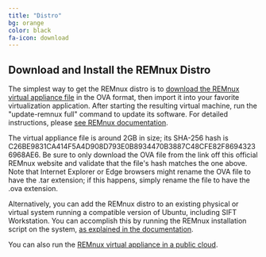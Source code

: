 ```yaml
---
title: "Distro"
bg: orange
color: black
fa-icon: download
---
```


Download and Install the REMnux Distro
--------------------------------------

The simplest way to get the REMnux distro is to [download the REMnux virtual appliance file](https://googledrive.com/host/0B6fULLT_NpxMQ1Rrb1drdW42SkE/remnux-6.0-ova-public.ova) in the OVA format, then import it into your favorite virtualization application. After starting the resulting virtual machine, run the "update-remnux full" command to update its software. For detailed instructions, please [see REMnux documentation](https://remnux.org/docs/distro/get/#download-the-remnux-virtual-appliance).

The virtual appliance file is around 2GB in size; its SHA-256 hash is C26BE9831CA414F5A4D908D793E0B8934470B3887C48CFE82F86943236968AE6. Be sure to only download the OVA file from the link off this official REMnux website and validate that the file's hash matches the one above. Note that Internet Explorer or Edge browsers might rename the OVA file to have the .tar extension; if this happens, simply rename the file to have the .ova extension.

Alternatively, you can add the REMnux distro to an existing physical or virtual system running a compatible version of Ubuntu, including SIFT Workstation. You can accomplish this by running the REMnux installation script on the system, [as explained in the documentation](https://remnux.org/docs/distro/get/#install-remnux-on-an-existing-system).

You can also run the [REMnux virtual appliance in a public cloud](https://remnux.org/docs/distro/cloud/).
